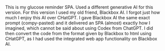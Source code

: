 This is my glucose reminder SPA. Used a different generative AI for this version. 
For this version I used my old friend, Blackbox AI. I forgot just how much I enjoy this AI over CHatGPT. I gave Blackbox AI the same exact prompt (compy-pasted) and it delivered an SPA (almost) exactly how I imagined, which cannot be said about using Codex from ChatGPT. I did then convert the code from the format given by Blackbox to html using CHatGPT, as I had used the integrated web app functionality on Blackbox AI. 
